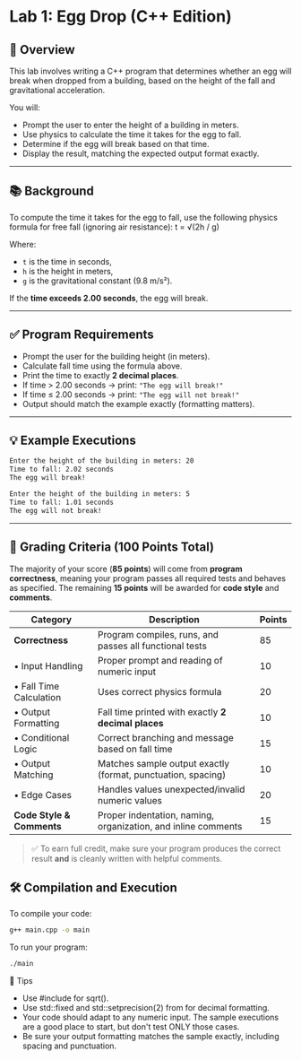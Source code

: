 # Lab 1: Egg Drop (C++ Edition)

## 🥚 Overview

This lab involves writing a C++ program that determines whether an egg will break when dropped from a building, based on the height of the fall and gravitational acceleration.

You will:
- Prompt the user to enter the height of a building in meters.
- Use physics to calculate the time it takes for the egg to fall.
- Determine if the egg will break based on that time.
- Display the result, matching the expected output format exactly.

---

## 📚 Background

To compute the time it takes for the egg to fall, use the following physics formula for free fall (ignoring air resistance): t = √(2h / g)

Where:
- `t` is the time in seconds,
- `h` is the height in meters,
- `g` is the gravitational constant (9.8 m/s²).

If the **time exceeds 2.00 seconds**, the egg will break.

---

## ✅ Program Requirements

- Prompt the user for the building height (in meters).
- Calculate fall time using the formula above.
- Print the time to exactly **2 decimal places**.
- If time > 2.00 seconds → print: `"The egg will break!"`
- If time ≤ 2.00 seconds → print: `"The egg will not break!"`
- Output should match the example exactly (formatting matters).

---

## 💡 Example Executions

```bash
Enter the height of the building in meters: 20
Time to fall: 2.02 seconds
The egg will break!
```
```bash
Enter the height of the building in meters: 5
Time to fall: 1.01 seconds
The egg will not break!
```

---

## 🧪 Grading Criteria (100 Points Total)

The majority of your score (**85 points**) will come from **program correctness**, meaning your program passes all required tests and behaves as specified. The remaining **15 points** will be awarded for **code style** and **comments**.

| Category                 | Description                                                     | Points |
|--------------------------|------------------------------------------------------------------|--------|
| **Correctness**          | Program compiles, runs, and passes all functional tests          | 85     |
| • Input Handling         | Proper prompt and reading of numeric input                       | 10     |
| • Fall Time Calculation  | Uses correct physics formula                                     | 20     |
| • Output Formatting      | Fall time printed with exactly **2 decimal places**              | 10     |
| • Conditional Logic      | Correct branching and message based on fall time                 | 15     |
| • Output Matching        | Matches sample output exactly (format, punctuation, spacing)     | 10     |
| • Edge Cases             | Handles values unexpected/invalid numeric values                 | 20     |
| **Code Style & Comments**| Proper indentation, naming, organization, and inline comments    | 15     |

> ✅ To earn full credit, make sure your program produces the correct result **and** is cleanly written with helpful comments.

## 🛠️ Compilation and Execution

To compile your code:

```bash
g++ main.cpp -o main
```
To run your program:

```bash
./main
```

🧵 Tips
- Use #include <cmath> for sqrt().
- Use std::fixed and std::setprecision(2) from <iomanip> for decimal formatting.
- Your code should adapt to any numeric input. The sample executions are a good place to start, but don't test ONLY those cases.
- Be sure your output formatting matches the sample exactly, including spacing and punctuation.


